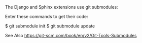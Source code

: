 The Django and Sphinx extensions use git submodules:

Enter these commands to get their code:

$ git submodule init
$ git submodule update

See Also https://git-scm.com/book/en/v2/Git-Tools-Submodules
